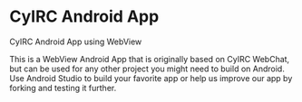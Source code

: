 # CyIRC Android App
CyIRC Android App using WebView

This is a WebView Android App that is originally based on CyIRC WebChat, but can be used for any other project you might need to 
build on Android. Use Android Studio to build your favorite app or help us improve our app by forking and testing it further.
